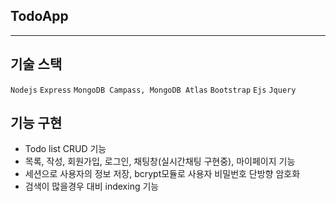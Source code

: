 ## TodoApp
---
## 기술 스택

`Nodejs` `Express` `MongoDB Campass, MongoDB Atlas` `Bootstrap` `Ejs` `Jquery`

## 기능 구현

- Todo list CRUD 기능 
- 목록, 작성, 회원가입, 로그인, 채팅창(실시간채팅 구현중), 마이페이지 기능
- 세션으로 사용자의 정보 저장, bcrypt모듈로 사용자 비밀번호 단방향 암호화 
- 검색이 많을경우 대비 indexing 기능